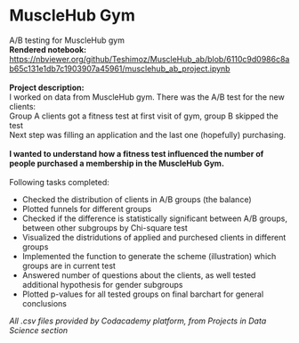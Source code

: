 # MuscleHub Gym
A/B testing for MuscleHub gym<br>
<b>Rendered notebook:</b><br>
https://nbviewer.org/github/Teshimoz/MuscleHub_ab/blob/6110c9d0986c8ab65c131e1db7c1903907a45961/musclehub_ab_project.ipynb
<br><br>
<b>Project description:</b><br>
I worked on data from MuscleHub gym. There was the A/B test for the new clients:<br>
Group A clients got a fitness test at first visit of gym, group B skipped the test<br>
Next step was filling an application and the last one (hopefully) purchasing.<br><br>
<b>I wanted to understand how a fitness test influenced the number of people purchased a membership in the MuscleHub Gym. </b><br>
<br>Following tasks completed:
* Checked the distribution of clients in A/B groups (the balance)
* Plotted funnels for different groups
* Checked if the difference is statistically significant between A/B groups, between other subgroups by Chi-square test
* Visualized the distridutions of applied and purchesed clients in different groups
* Implemented the function to generate the scheme (illustration) which groups are in current test
* Answered number of questions about the clients, as well tested additional hypothesis for gender subgroups
* Plotted p-values for all tested groups on final barchart for general conclusions

*All .csv files provided by Codacademy platform, from Projects in Data Science section*
